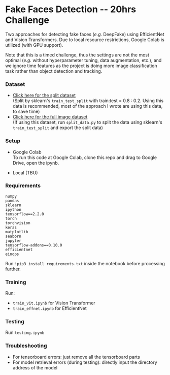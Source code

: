 # Fake Faces Detection -- 20hrs Challenge
Two approaches for detecting fake faces (_e.g._ DeepFake) using EfficientNet and Vision Transformers. Due to local resource restrictions, Google Colab is utilized (with GPU support). 

Note that this is a timed challenge, thus the settings are not the most optimal (_e.g._ without hyperparameter tuning, data augmentation, etc.), and we ignore time features as the project is doing more image classification task rather than object detection and tracking.  

### Dataset
* [Click here for the split dataset](https://drive.google.com/drive/folders/1RrDFPuDWJtM-D8Tri_crTPpOmf_n0nT3?usp=sharing)  
(Split by sklearn's `train_test_split` with train:test = 0.8 : 0.2. Using this data is recommended, most of the approach I wrote are using this data, to save time)  
* [Click here for the full image dataset](https://drive.google.com/drive/folders/1TyjYmiyRoo7WQoqIX2X0P5zPfjTdUi5j?usp=sharing)  
(If using this dataset, run `split_data.py` to split the data using sklearn's `train_test_split` and export the split data)


### Setup
* Google Colab  
To run this code at Google Colab, clone this repo and drag to Google Drive, open the ipynb.

* Local (TBU)

### Requirements
```
numpy
pandas
sklearn
ipython
tensorflow==2.2.0
torch
torchvision
keras
matplotlib
seaborn
jupyter
tensorflow-addons==0.10.0
efficientnet
einops
```
Run `!pip3 install requirements.txt` inside the notebook before processing further.

### Training
Run:
* `train_vit.ipynb` for Vision Transformer
* `train_effnet.ipynb` for EfficientNet

### Testing
Run `testing.ipynb`

### Troubleshooting
* For tensorboard errors: just remove all the tensorboard parts 
* For model retrieval errors (during testing): directly input the directory address of the model 
